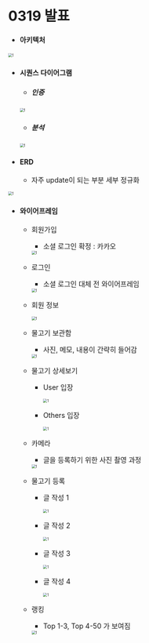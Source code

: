 # 0319 발표

- #### 아키텍처

<img src="./resources/아키텍처.jpg" alt="1" style="zoom:50%;" />

- #### 시퀀스 다이어그램

  - ##### 인증

  <img src="./resources/시퀀스 다이어그램-인증.jpg" alt="1" style="zoom:50%;" />

  - ##### 분석

  <img src="./resources/시퀀스 다이어그램-분석.jpg" alt="1" style="zoom:50%;" />

- #### ERD

  - 자주 update이 되는 부분 세부 정규화

<img src="./resources/ERD.jpg" alt="1" style="zoom:50%;" />

- #### 와이어프레임

  - 회원가입 

    - 소셜 로그인 확정 : 카카오

    <img src="./resources/WireFrame - User-회원가입.jpg" alt="1" style="zoom:50%;" />

  - 로그인 

    - 소셜 로그인 대체 전 와이어프레임

    <img src="./resources/WireFrame - User-로그인.jpg" alt="1" style="zoom:50%;" />

  - 회원 정보

    <img src="./resources/WireFrame - 회원정보.jpg" alt="1" style="zoom:50%;" />

  - 물고기 보관함

    - 사진, 메모, 내용이 간략히 들어감

    <img src="./resources/WireFrame - 회원정보.jpg" alt="1" style="zoom:50%;" />

  - 물고기 상세보기

    - User 입장

      <img src="./resources/WireFrame - Collection-Collection_User.jpg" alt="1" style="zoom:50%;" />

    - Others 입장 

      <img src="./resources/WireFrame - Collection-Collection_Others.jpg" alt="1" style="zoom:50%;" />

  - 카메라

    - 글을 등록하기 위한 사진 촬영 과정

    <img src="./resources/WireFrame-Camera.jpg" alt="1" style="zoom:50%;" />

  - 물고기 등록

    - 글 작성 1

      <img src="./resources/WireFrame-글 작성 1.jpg" alt="1" style="zoom:50%;" />

    - 글 작성 2

      <img src="./resources/WireFrame-글 작성 2.jpg" alt="1" style="zoom:50%;" />

    - 글 작성 3

      <img src="./resources/WireFrame-글 작성 3.jpg" alt="1" style="zoom:50%;" />

    - 글 작성 4

      <img src="./resources/WireFrame-글 작성 4.jpg" alt="1" style="zoom:50%;" />

  - 랭킹

    - Top 1-3, Top 4-50 가 보여짐

    <img src="./resources/WireFrame - Ranking-Rank.jpg" alt="1" style="zoom:50%;" />

  
